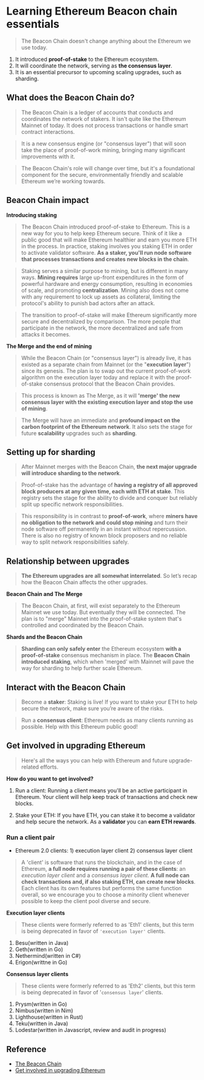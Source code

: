 # Learning Ethereum Beacon chain essentials

> The Beacon Chain doesn't change anything about the Ethereum we use today.

1. It introduced **proof-of-stake** to the Ethereum ecosystem.
1. It will coordinate the network, serving as **the consensus layer**.
1. It is an essential precursor to upcoming scaling upgrades, such as sharding.

## What does the Beacon Chain do?

> The Beacon Chain is a ledger of accounts that conducts and coordinates the network of stakers. It isn't quite like the Ethereum Mainnet of today. It does not process transactions or handle smart contract interactions.

> It is a new consensus engine (or "consensus layer") that will soon take the place of proof-of-work mining, bringing many significant improvements with it.

> The Beacon Chain's role will change over time, but it's a foundational component for the secure, environmentally friendly and scalable Ethereum we’re working towards.

## Beacon Chain impact

**Introducing staking**

> The Beacon Chain introduced proof-of-stake to Ethereum. This is a new way for you to help keep Ethereum secure. Think of it like a public good that will make Ethereum healthier and earn you more ETH in the process. In practice, staking involves you staking ETH in order to activate validator software. **As a staker, you'll run node software that processes transactions and creates new blocks in the chain**.

> Staking serves a similar purpose to mining, but is different in many ways. **Mining requires** large up-front expenditures in the form of powerful hardware and energy consumption, resulting in economies of scale, and promoting **centralization**. Mining also does not come with any requirement to lock up assets as collateral, limiting the protocol's ability to punish bad actors after an attack.

> The transition to proof-of-stake will make Ethereum significantly more secure and decentralized by comparison. The more people that participate in the network, the more decentralized and safe from attacks it becomes.

**The Merge and the end of mining**

> While the Beacon Chain (or "consensus layer") is already live, it has existed as a separate chain from Mainnet (or the "**execution layer**") since its genesis. The plan is to swap out the current proof-of-work algorithm on the execution layer today and replace it with the proof-of-stake consensus protocol that the Beacon Chain provides.

> This process is known as The Merge, as it will **'merge' the new consensus layer with the existing execution layer and stop the use of mining**.

> The Merge will have an immediate and **profound impact on the carbon footprint of the Ethereum network**. It also sets the stage for future **scalability** upgrades such as **sharding**.

## Setting up for sharding

> After Mainnet merges with the Beacon Chain, **the next major upgrade will introduce sharding to the network**.

> Proof-of-stake has the advantage of **having a registry of all approved block producers at any given time, each with ETH at stake**. This registry sets the stage for the ability to divide and conquer but reliably split up specific network responsibilities.

> This responsibility is in contrast to **proof-of-work**, where **miners have no obligation to the network and could stop mining** and turn their node software off permanently in an instant without repercussion. There is also no registry of known block proposers and no reliable way to split network responsibilities safely.

## Relationship between upgrades

> **The Ethereum upgrades are all somewhat interrelated**. So let’s recap how the Beacon Chain affects the other upgrades.

**Beacon Chain and The Merge**

> The Beacon Chain, at first, will exist separately to the Ethereum Mainnet we use today. But eventually they will be connected. The plan is to "merge" Mainnet into the proof-of-stake system that's controlled and coordinated by the Beacon Chain.

**Shards and the Beacon Chain**

> **Sharding can only safely enter** the Ethereum ecosystem **with a proof-of-stake** consensus mechanism in place. The **Beacon Chain introduced staking**, which when 'merged' with Mainnet will pave the way for sharding to help further scale Ethereum.

## Interact with the Beacon Chain

> Become a **staker**: Staking is live! If you want to stake your ETH to help secure the network, make sure you’re aware of the risks.

> Run a **consensus client**: Ethereum needs as many clients running as possible. Help with this Ethereum public good!

## Get involved in upgrading Ethereum 

> Here's all the ways you can help with Ethereum and future upgrade-related efforts.

**How do you want to get involved?**

1. Run a client: Running a client means you'll be an active participant in Ethereum. Your client will help keep track of transactions and check new blocks.

1. Stake your ETH: If you have ETH, you can stake it to become a validator and help secure the network. As a **validator** you can **earn ETH rewards**.

### Run a client pair

- Ethereum 2.0 clients: 1) execution layer client 2) consensus layer client 

> A 'client' is software that runs the blockchain, and in the case of Ethereum, **a full node requires running a pair of these clients**: an _execution layer client_ and a _consensus layer client_. **A full node can check transactions and, if also staking ETH, can create new blocks**. Each client has its own features but performs the same function overall, so we encourage you to choose a minority client whenever possible to keep the client pool diverse and secure.

**Execution layer clients**

> These clients were formerly referred to as 'Eth1' clients, but this term is being deprecated in favor of `'execution layer'` clients.

1. Besu(written in Java)
1. Geth(written in Go)
1. Nethermind(written in C#)
1. Erigon(writtne in Go)

**Consensus layer clients**

> These clients were formerly referred to as 'Eth2' clients, but this term is being deprecated in favor of '`consensus layer`' clients.

1. Prysm(written in Go)
1. Nimbus(written in Nim)
1. Lighthouse(written in Rust)
1. Teku(written in Java)
1. Lodestar(written in Javascript, review and audit in progress)

## Reference 

- [The Beacon Chain](https://ethereum.org/en/upgrades/beacon-chain/)
- [Get involved in upgrading Ethereum](https://ethereum.org/en/upgrades/get-involved/)

